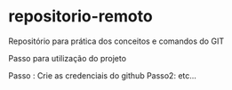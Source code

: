 # repositorio-remoto
Repositório para prática dos conceitos e comandos do GIT

Passo para utilização do projeto

Passo : Crie as credenciais do github
Passo2: etc...
